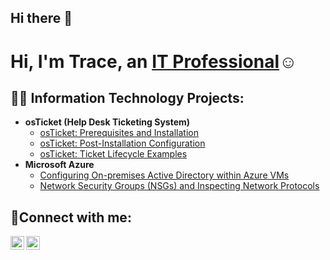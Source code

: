 ## Hi there 👋

<!--
**traceprout/traceprout** is a ✨ _special_ ✨ repository because its `README.md` (this file) appears on your GitHub profile.

Here are some ideas to get you started:

- 🔭 I’m currently working on ...
- 🌱 I’m currently learning ...
- 👯 I’m looking to collaborate on ...
- 🤔 I’m looking for help with ...
- 💬 Ask me about ...
- 📫 How to reach me: ...
- 😄 Pronouns: ...
- ⚡ Fun fact: ...
-->
<h1>Hi, I'm Trace, an <a href="https://linkedin.com/in/trace">IT Professional</a>☺</h1>

<h2>👨‍💻 Information Technology Projects:</h2>

- <b>osTicket (Help Desk Ticketing System)</b>
  - [osTicket: Prerequisites and Installation](https://github.com/traceprout/osticket-prereqs)
  - [osTicket: Post-Installation Configuration](https://github.com/traceprout/post-install-config)
  - [osTicket: Ticket Lifecycle Examples](https://github.com/traceprout/ticket-lifecycle)
- <b>Microsoft Azure</b>
  - [Configuring On-premises Active Directory within Azure VMs](https://github.com/traceprout/configure-ad)
  - [Network Security Groups (NSGs) and Inspecting Network Protocols](https://github.com/traceprout/azure-network-protocols)

<h2>🤳Connect with me:</h2>


[<img align="left" alt="Josh | LinkedIn" width="22px" src="https://cdn.jsdelivr.net/npm/simple-icons@v3/icons/linkedin.svg" />][linkedin]
[<img align="left" alt="Josh | Instagram" width="22px" src="https://cdn.jsdelivr.net/npm/simple-icons@v3/icons/instagram.svg" />][instagram]


[instagram]: https://www.instagram.com/traceprout
[linkedin]: https://linkedin.com/TraceProut
